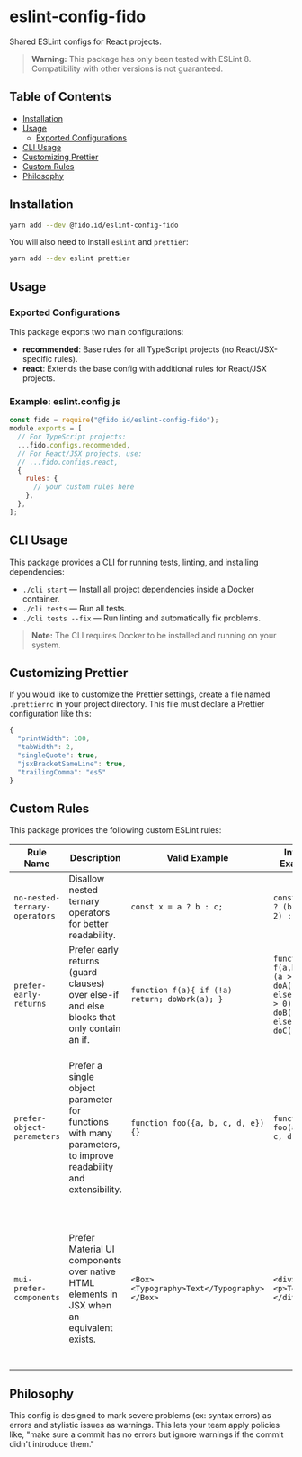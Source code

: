# eslint-config-fido

Shared ESLint configs for React projects.

> **Warning:** This package has only been tested with ESLint 8. Compatibility with other versions is not guaranteed.


## Table of Contents

- [Installation](#installation)
- [Usage](#usage)
  - [Exported Configurations](#exported-configurations)
- [CLI Usage](#cli-usage)
- [Customizing Prettier](#customizing-prettier)
- [Custom Rules](#custom-rules)
- [Philosophy](#philosophy)



## Installation

```sh
yarn add --dev @fido.id/eslint-config-fido
```

You will also need to install `eslint` and `prettier`:

```sh
yarn add --dev eslint prettier
```


## Usage

### Exported Configurations

This package exports two main configurations:

- **recommended**: Base rules for all TypeScript projects (no React/JSX-specific rules).
- **react**: Extends the base config with additional rules for React/JSX projects.

### Example: eslint.config.js

```js
const fido = require("@fido.id/eslint-config-fido");
module.exports = [
  // For TypeScript projects:
  ...fido.configs.recommended,
  // For React/JSX projects, use:
  // ...fido.configs.react,
  {
    rules: {
      // your custom rules here
    },
  },
];
```

## CLI Usage


This package provides a CLI for running tests, linting, and installing dependencies:

- `./cli start` — Install all project dependencies inside a Docker container.
- `./cli tests` — Run all tests.
- `./cli tests --fix` — Run linting and automatically fix problems.

> **Note:** The CLI requires Docker to be installed and running on your system.

## Customizing Prettier

If you would like to customize the Prettier settings, create a file named `.prettierrc` in your project directory. This file must declare a Prettier configuration like this:

```js
{
  "printWidth": 100,
  "tabWidth": 2,
  "singleQuote": true,
  "jsxBracketSameLine": true,
  "trailingComma": "es5"
}
```


## Custom Rules

This package provides the following custom ESLint rules:

| Rule Name | Description | Valid Example | Invalid Example | Explanation |
|-----------|-------------|---------------|-----------------|-------------|
| `no-nested-ternary-operators` | Disallow nested ternary operators for better readability. | `const x = a ? b : c;` | `const x = a ? (b ? 1 : 2) : 3;` | Nested ternaries are hard to read and should be avoided. |
| `prefer-early-returns` | Prefer early returns (guard clauses) over else-if and else blocks that only contain an if. | `function f(a){ if (!a) return; doWork(a); }` | `function f(a,b){ if (a > 0) { doA(); } else if (b > 0) { doB(); } else { doC(); } }` | Avoids deep nesting and improves code clarity by using guard clauses instead of else/else-if. |
| `prefer-object-parameters` | Prefer a single object parameter for functions with many parameters, to improve readability and extensibility. | `function foo({a, b, c, d, e}) {}` | `function foo(a, b, c, d, e) {}` | When a function takes more than a set number of parameters (default: 4), use a single object parameter instead of multiple positional arguments. |
| `mui-prefer-components` | Prefer Material UI components over native HTML elements in JSX when an equivalent exists. | `<Box><Typography>Text</Typography></Box>` | `<div><p>Text</p></div>` | Enforces use of MUI components (e.g., Box, Typography, Button) instead of native HTML tags in JSX for consistency with the design system. |

## Philosophy

This config is designed to mark severe problems (ex: syntax errors) as errors and stylistic issues as warnings. This lets your team apply policies like, "make sure a commit has no errors but ignore warnings if the commit didn't introduce them."